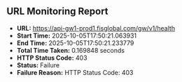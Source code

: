 ## URL Monitoring Report

- **URL:** https://api-gw1-prod1.fisglobal.com/gw/v1/health
- **Start Time:** 2025-10-05T17:50:21.063931
- **End Time:** 2025-10-05T17:50:21.233779
- **Total Time Taken:** 0.169848 seconds
- **HTTP Status Code:** 403
- **Status:** Failure
- **Failure Reason:** HTTP Status Code: 403
